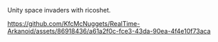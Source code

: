 Unity space invaders with ricoshet.



https://github.com/KfcMcNuggets/RealTime-Arkanoid/assets/86918436/a61a2f0c-fce3-43da-90ea-4f4e10f73aca

